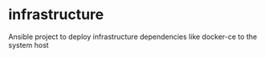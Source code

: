 # infrastructure
Ansible project to deploy infrastructure dependencies like docker-ce to the system host
